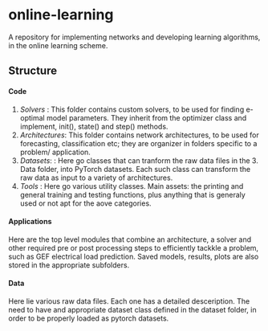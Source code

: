 # online-learning
A repository for implementing networks and developing learning algorithms, in the online learning scheme.

## Structure

#### **Code**

1. *Solvers*      : This folder contains custom solvers, to be used for finding e-optimal model parameters. They inherit from the optimizer class and implement, init(), state() and step() methods.
2. *Architectures*: This folder contains network architectures, to be used for forecasting, classification etc; they are organizer in folders specific to a problem/ application.
4. *Datasets*:        : Here go classes that can tranform the raw data files in the 3. Data
folder, into PyTorch datasets. Each such class can transform the raw data as input to a variety of
architectures. 
5. *Tools* :  Here go various utility classes. Main assets: the printing and general training and testing functions, plus anything that is generaly used or not apt for the aove categories.

#### **Applications** 
Here are the top level modules that combine an architecture, a solver and other required pre or post processing steps to efficiently tackkle a problem, such as GEF electrical load prediction. Saved models, results, plots are also stored in the appropriate subfolders.


#### **Data**    
Here lie various raw  data files. Each one has a detailed desceription. The need to have and appropriate dataset class defined in the dataset folder, in order to be properly loaded as pytorch datasets.



